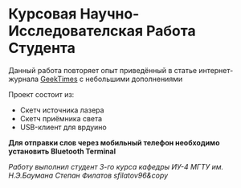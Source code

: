 <h1>Курсовая Научно-Исследователская Работа Студента</h1>
<p>Данный работа повторяет опыт приведённый в статье интернет-журнала <a href="https://geektimes.ru/post/258948/"> GeekTimes</a> с небольшими дополнениями

</p>
<p>Проект состоит из:</p>
<ul>
<li>Скетч источника лазера</li>
<li>Скетч приёмника света </li>
<li>USB-клиент для врдуино</li>
</ul>
<strong>Для отправки слов через мобильный телефон необходимо установить Bluetooth Terminal </strong>







<i>Работу выполнил студент 3-го курса кафедры ИУ-4 МГТУ им. Н.Э.Баумана Степан Филатов sfilatov96&copy</i>